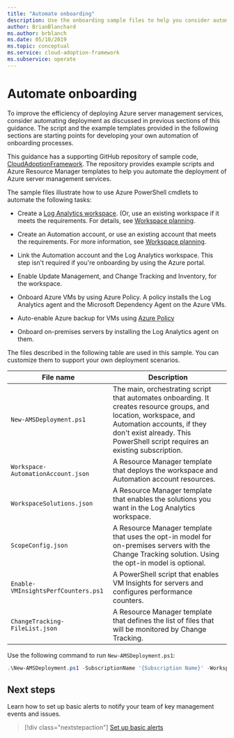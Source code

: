 ```yaml
---
title: "Automate onboarding"
description: Use the onboarding sample files to help you consider automating your Azure server management services deployment to improve efficiency.
author: BrianBlanchard
ms.author: brblanch
ms.date: 05/10/2019
ms.topic: conceptual
ms.service: cloud-adoption-framework
ms.subservice: operate
---
```


# Automate onboarding

To improve the efficiency of deploying Azure server management services, consider automating deployment as discussed in previous sections of this guidance. The script and the example templates provided in the following sections are starting points for developing your own automation of onboarding processes.

This guidance has a supporting GitHub repository of sample code, [CloudAdoptionFramework](https://aka.ms/caf/manage/automation-samples). The repository provides example scripts and Azure Resource Manager templates to help you automate the deployment of Azure server management services.

The sample files illustrate how to use Azure PowerShell cmdlets to automate the following tasks:

- Create a [Log Analytics workspace](/azure/azure-monitor/platform/manage-access). (Or, use an existing workspace if it meets the requirements. For details, see [Workspace planning](./prerequisites.md#log-analytics-workspace-and-automation-account-planning).

- Create an Automation account, or use an existing account that meets the requirements. For more information, see [Workspace planning](./prerequisites.md#log-analytics-workspace-and-automation-account-planning).

- Link the Automation account and the Log Analytics workspace. This step isn't required if you're onboarding by using the Azure portal.

- Enable Update Management, and Change Tracking and Inventory, for the workspace.

- Onboard Azure VMs by using Azure Policy. A policy installs the Log Analytics agent and the Microsoft Dependency Agent on the Azure VMs.

- Auto-enable Azure backup for VMs using [Azure Policy](/azure/backup/backup-azure-auto-enable-backup)

- Onboard on-premises servers by installing the Log Analytics agent on them.

The files described in the following table are used in this sample. You can customize them to support your own deployment scenarios.

| File name | Description |
|-----------|-------------|
| `New-AMSDeployment.ps1` | The main, orchestrating script that automates onboarding. It creates resource groups, and location, workspace, and Automation accounts, if they don't exist already. This PowerShell script requires an existing subscription. |
| `Workspace-AutomationAccount.json` | A Resource Manager template that deploys the workspace and Automation account resources. |
| `WorkspaceSolutions.json` | A Resource Manager template that enables the solutions you want in the Log Analytics workspace. |
| `ScopeConfig.json` | A Resource Manager template that uses the opt-in model for on-premises servers with the Change Tracking solution. Using the opt-in model is optional. |
| `Enable-VMInsightsPerfCounters.ps1` | A PowerShell script that enables VM Insights for servers and configures performance counters. |
| `ChangeTracking-FileList.json` | A Resource Manager template that defines the list of files that will be monitored by Change Tracking. |

Use the following command to run `New-AMSDeployment.ps1`:

```powershell
.\New-AMSDeployment.ps1 -SubscriptionName '{Subscription Name}' -WorkspaceName '{Workspace Name}' -WorkspaceLocation '{Azure Location}' -AutomationAccountName {Account Name} -AutomationAccountLocation {Account Location}
```

## Next steps

Learn how to set up basic alerts to notify your team of key management events and issues.

> [!div class="nextstepaction"]
> [Set up basic alerts](./setup-alerts.md)
